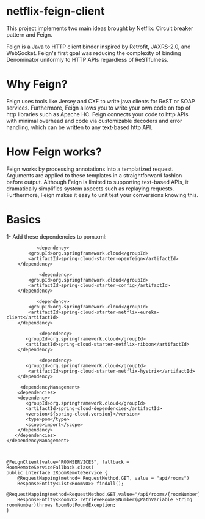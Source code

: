 # netflix-feign-client

This project implements two main ideas brought by Netflix: Circuit breaker pattern and Feign.

Feign is a Java to HTTP client binder inspired by Retrofit, JAXRS-2.0, and WebSocket. Feign's first goal was reducing the complexity of binding Denominator uniformly to HTTP APIs regardless of ReSTfulness.

# Why Feign?
Feign uses tools like Jersey and CXF to write java clients for ReST or SOAP services. Furthermore, Feign allows you to write your own code on top of http libraries such as Apache HC. Feign connects your code to http APIs with minimal overhead and code via customizable decoders and error handling, which can be written to any text-based http API.

# How Feign works?

Feign works by processing annotations into a templatized request. Arguments are applied to these templates in a straightforward fashion before output. Although Feign is limited to supporting text-based APIs, it dramatically simplifies system aspects such as replaying requests. Furthermore, Feign makes it easy to unit test your conversions knowing this.

# Basics

1- Add these dependencies to pom.xml:

               <dependency>
			<groupId>org.springframework.cloud</groupId>
			<artifactId>spring-cloud-starter-openfeign</artifactId>
		</dependency>
    
                <dependency>
			<groupId>org.springframework.cloud</groupId>
			<artifactId>spring-cloud-starter-config</artifactId>
		</dependency>
		
               <dependency>
			<groupId>org.springframework.cloud</groupId>
			<artifactId>spring-cloud-starter-netflix-eureka-client</artifactId>
		</dependency>
		
                <dependency>
		   <groupId>org.springframework.cloud</groupId>
		   <artifactId>spring-cloud-starter-netflix-ribbon</artifactId>
		</dependency>
		
                <dependency>
		   <groupId>org.springframework.cloud</groupId>
		    <artifactId>spring-cloud-starter-netflix-hystrix</artifactId>
		</dependency>
    
         <dependencyManagement>
	    <dependencies>
		<dependency>
		   <groupId>org.springframework.cloud</groupId>
		   <artifactId>spring-cloud-dependencies</artifactId>
		   <version>${spring-cloud.version}</version>
		   <type>pom</type>
		   <scope>import</scope>
		</dependency>
	   </dependencies>
	</dependencyManagement>

		
	
	@FeignClient(value="ROOMSERVICES", fallback = RoomRemoteServiceFallback.class)
	public interface IRoomRemoteService {
	    @RequestMapping(method= RequestMethod.GET, value = "api/rooms")
	    ResponseEntity<List<RoomVO>> findAll();
	    @RequestMapping(method=RequestMethod.GET,value="/api/rooms/{roomNumber}")
	    ResponseEntity<RoomVO> retrieveRoomByNumber(@PathVariable String roomNumber)throws RoomNotFoundException;
	}


